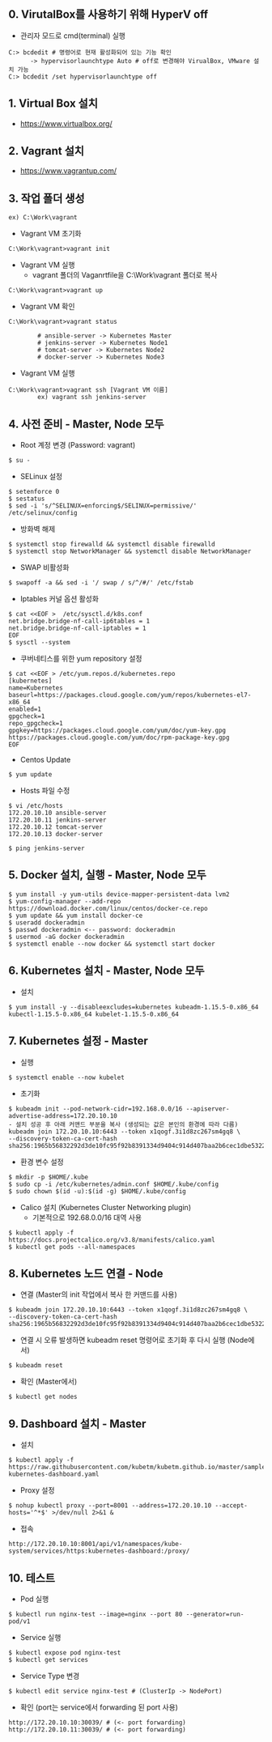 ## 0. VirutalBox를 사용하기 위해 HyperV off

- 관리자 모드로 cmd(terminal) 실행

```
C:> bcdedit # 명령어로 현재 활성화되어 있는 기능 확인 
      -> hypervisorlaunchtype Auto # off로 변경해야 VirualBox, VMware 설치 가능
C:> bcdedit /set hypervisorlaunchtype off
```

## 1. Virtual Box 설치

- https://www.virtualbox.org/

## 2. Vagrant 설치

- https://www.vagrantup.com/

## 3. 작업 폴더 생성

```
ex) C:\Work\vagrant
```

- Vagrant VM 초기화

```
C:\Work\vagrant>vagrant init
```

- Vagrant VM 실행
  - vagrant 폴더의 Vaganrtfile을 C:\Work\vagrant 폴더로 복사

```
C:\Work\vagrant>vagrant up
```

- Vagrant VM 확인

```
C:\Work\vagrant>vagrant status
    
        # ansible-server -> Kubernetes Master
        # jenkins-server -> Kubernetes Node1
        # tomcat-server -> Kubernetes Node2
        # docker-server -> Kubernetes Node3
```

- Vagrant VM 실행

```
C:\Work\vagrant>vagrant ssh [Vagrant VM 이름] 
        ex) vagrant ssh jenkins-server
```

## 4. 사전 준비 - Master, Node 모두

- Root 계정 변경 (Password: vagrant)

```
$ su - 
```

- SELinux 설정

```
$ setenforce 0
$ sestatus
$ sed -i 's/^SELINUX=enforcing$/SELINUX=permissive/' /etc/selinux/config
```

- 방화벽 해제

```
$ systemctl stop firewalld && systemctl disable firewalld
$ systemctl stop NetworkManager && systemctl disable NetworkManager
```

- SWAP 비활성화

```
$ swapoff -a && sed -i '/ swap / s/^/#/' /etc/fstab
```

- Iptables 커널 옵션 활성화

```
$ cat <<EOF >  /etc/sysctl.d/k8s.conf
net.bridge.bridge-nf-call-ip6tables = 1
net.bridge.bridge-nf-call-iptables = 1
EOF
$ sysctl --system
```

- 쿠버네티스를 위한 yum repository 설정

```
$ cat <<EOF > /etc/yum.repos.d/kubernetes.repo
[kubernetes]
name=Kubernetes
baseurl=https://packages.cloud.google.com/yum/repos/kubernetes-el7-x86_64
enabled=1
gpgcheck=1
repo_gpgcheck=1
gpgkey=https://packages.cloud.google.com/yum/doc/yum-key.gpg https://packages.cloud.google.com/yum/doc/rpm-package-key.gpg
EOF
```

- Centos Update

```
$ yum update
```

- Hosts 파일 수정

```
$ vi /etc/hosts
172.20.10.10 ansible-server
172.20.10.11 jenkins-server
172.20.10.12 tomcat-server
172.20.10.13 docker-server

$ ping jenkins-server 
```

## 5. Docker 설치, 실행 - Master, Node 모두

```
$ yum install -y yum-utils device-mapper-persistent-data lvm2 
$ yum-config-manager --add-repo https://download.docker.com/linux/centos/docker-ce.repo
$ yum update && yum install docker-ce
$ useradd dockeradmin
$ passwd dockeradmin <-- password: dockeradmin
$ usermod -aG docker dockeradmin
$ systemctl enable --now docker && systemctl start docker
```

## 6. Kubernetes 설치 - Master, Node 모두

- 설치

```
$ yum install -y --disableexcludes=kubernetes kubeadm-1.15.5-0.x86_64 kubectl-1.15.5-0.x86_64 kubelet-1.15.5-0.x86_64
```

## 7. Kubernetes 설정 - Master

- 실행

```
$ systemctl enable --now kubelet
```

- 초기화

```
$ kubeadm init --pod-network-cidr=192.168.0.0/16 --apiserver-advertise-address=172.20.10.10
- 설치 성공 후 아래 커맨드 부분을 복사 (생성되는 값은 본인의 환경에 따라 다름)
kubeadm join 172.20.10.10:6443 --token x1qogf.3i1d8zc267sm4gq8 \
--discovery-token-ca-cert-hash sha256:1965b56832292d3de10fc95f92b8391334d9404c914d407baa2b6cec1dbe5322
```

- 환경 변수 설정

```
$ mkdir -p $HOME/.kube
$ sudo cp -i /etc/kubernetes/admin.conf $HOME/.kube/config
$ sudo chown $(id -u):$(id -g) $HOME/.kube/config
```

- Calico 설치 (Kubernetes Cluster Networking plugin)
  - 기본적으로 192.68.0.0/16 대역 사용

```
$ kubectl apply -f https://docs.projectcalico.org/v3.8/manifests/calico.yaml
$ kubectl get pods --all-namespaces
```

## 8. Kubernetes 노드 연결 - Node

- 연결 (Master의 init 작업에서 복사 한 커맨드를 사용)

```
$ kubeadm join 172.20.10.10:6443 --token x1qogf.3i1d8zc267sm4gq8 \
--discovery-token-ca-cert-hash sha256:1965b56832292d3de10fc95f92b8391334d9404c914d407baa2b6cec1dbe5322  
```

- 연결 시 오류 발생하면 kubeadm reset 명령어로 초기화 후 다시 실행 (Node에서)

```
$ kubeadm reset
```

- 확인 (Master에서)

```
$ kubectl get nodes
```

## 9. Dashboard 설치 - Master

- 설치

```
$ kubectl apply -f https://raw.githubusercontent.com/kubetm/kubetm.github.io/master/sample/practice/appendix/gcp-kubernetes-dashboard.yaml
```

- Proxy 설정

```
$ nohup kubectl proxy --port=8001 --address=172.20.10.10 --accept-hosts='^*$' >/dev/null 2>&1 &
```

- 접속

```
http://172.20.10.10:8001/api/v1/namespaces/kube-system/services/https:kubernetes-dashboard:/proxy/
```

## 10. 테스트

- Pod 실행

```
$ kubectl run nginx-test --image=nginx --port 80 --generator=run-pod/v1
```

- Service 실행

```
$ kubectl expose pod nginx-test 
$ kubectl get services
```

- Service Type 변경

```
$ kubectl edit service nginx-test # (ClusterIp -> NodePort)
```

- 확인 (port는 service에서 forwarding 된 port 사용)

```
http://172.20.10.10:30039/ # (<- port forwarding)
http://172.20.10.11:30039/ # (<- port forwarding)
```